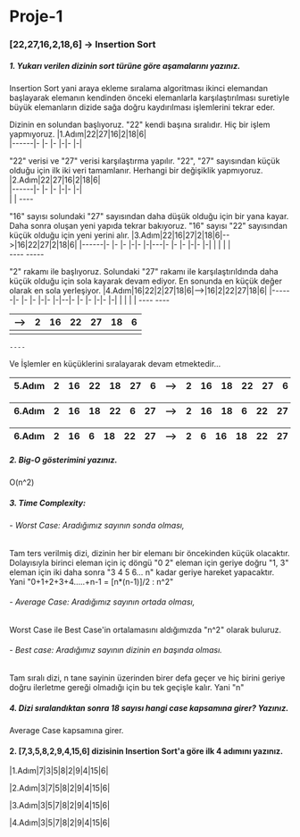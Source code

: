 # Proje-1
### [22,27,16,2,18,6] -> Insertion Sort

##### 1. Yukarı verilen dizinin sort türüne göre aşamalarını yazınız.

Insertion Sort yani araya ekleme sıralama algoritması ikinci elemandan başlayarak elemanın kendinden önceki elemanlarla karşılaştırılması suretiyle büyük elemanların dizide sağa doğru kaydırılması işlemlerini tekrar eder.
   
Dizinin en solundan başlıyoruz. "22" kendi başına sıralıdır. Hiç bir işlem yapmıyoruz.
|1.Adım|22|27|16|2|18|6|     
|------|- |- |- |-|- |-|
    
"22" verisi ve "27" verisi karşılaştırma yapılır. "22", "27" sayısından küçük olduğu için ilk iki veri tamamlanır. Herhangi bir değişiklik yapmıyoruz.
|2.Adım|22|27|16|2|18|6|     
|------|- |- |- |-|- |-|  
         |  | 
         ---- 

"16" sayısı solundaki "27" sayısından daha düşük olduğu için bir yana kayar. Daha sonra oluşan yeni yapıda tekrar bakıyoruz. "16" sayısı  "22" sayısından küçük olduğu için yeni yerini alır.
|3.Adım|22|16|27|2|18|6|-->|16|22|27|2|18|6| 
|------|- |- |- |-|- |-|---|- |- |- |-|- |-|
            |  |            |   |         
            ----            -----

"2" rakamı ile başlıyoruz. Solundaki "27" rakamı ile karşılaştırıldında daha küçük olduğu için sola kayarak devam ediyor. En sonunda en küçük değer olarak en sola yerleşiyor.
|4.Adım|16|22|2|27|18|6|-->|16|2|22|27|18|6| 
|------|- |- |- |-|- |-|--|- |- |- |-|- |-|
               |  |            |   |
               ----            ----

|-->|2|16|22|27|18|6|
|-|- |- |- |-|- |-|
    |  | 
    ----

Ve İşlemler en küçüklerini sıralayarak devam etmektedir...

|5.Adım|2|16|22|18|27|6|-->|2|16|18|22|27|6|
|------|- |- |- |-|- |-|---|- |- |- |-|- |-|
   
|6.Adım|2|16|18|22|6|27|-->|2|16|18|6|22|27|
|------|- |- |- |-|- |-|-------|- |- |- |-|- |-|
    
|6.Adım|2|16|6|18|22|27|-->|2|6|16|18|22|27|
|------|- |- |- |-|- |-|-------|- |- |- |-|- |-|
     

     
##### 2. Big-O gösterimini yazınız.

   O(n^2)

##### 3. Time Complexity: 
###### - Worst Case: Aradığımız sayının sonda olması,
Tam ters verilmiş dizi, dizinin her bir elemanı bir öncekinden küçük olacaktır. Dolayısıyla birinci eleman için iç döngü "0 2" eleman için geriye doğru "1, 3" eleman için iki daha sonra "3 4 5 6… n" kadar geriye hareket yapacaktır. Yani "0+1+2+3+4…..+n-1 = [n*(n-1)]/2   :  n^2"

###### - Average Case: Aradığımız sayının ortada olması,
Worst Case ile Best Case'in ortalamasını aldığımızda "n^2" olarak buluruz.

###### - Best case: Aradığımız sayının dizinin en başında olması.
Tam sıralı dizi, n tane sayinin üzerinden birer defa geçer ve hiç birini geriye doğru ilerletme gereği olmadığı için bu tek geçişle kalır. Yani "n"

##### 4. Dizi sıralandıktan sonra 18 sayısı hangi case kapsamına girer? Yazınız.
Average Case kapsamına girer.
    
#### 2. [7,3,5,8,2,9,4,15,6] dizisinin Insertion Sort'a göre ilk 4 adımını yazınız.
 |1.Adım|7|3|5|8|2|9|4|15|6|      

 
 |2.Adım|3|7|5|8|2|9|4|15|6|      
 
 
 |3.Adım|3|5|7|8|2|9|4|15|6|      
 
 
 |4.Adım|3|5|7|8|2|9|4|15|6|      
 